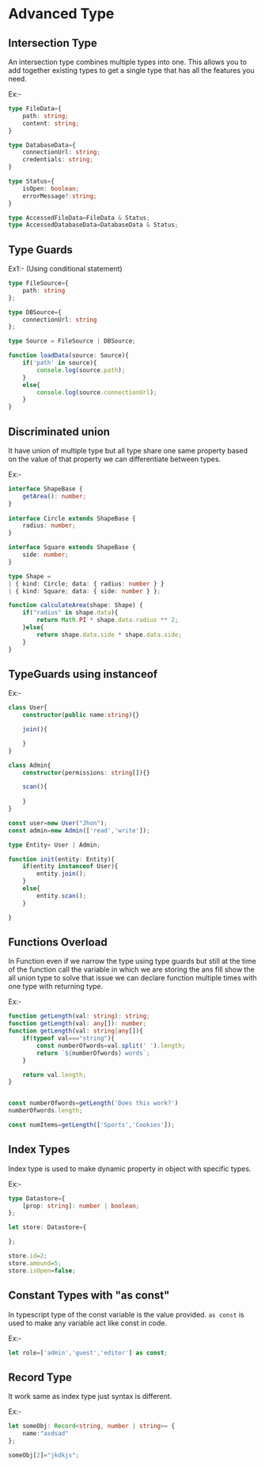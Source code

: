 # Advanced Type

## Intersection Type
An intersection type combines multiple types into one. This allows you to add together existing types to get a single type that has all the features you need.

Ex:-
```ts
type FileData={
    path: string;
    content: string;
}

type DatabaseData={
    connectionUrl: string;
    credentials: string;
}

type Status={
    isOpen: boolean;
    errorMessage?:string;
}

type AccessedFileData=FileData & Status;
type AccessedDatabaseData=DatabaseData & Status;
```

## Type Guards

Ex1:- (Using conditional statement)
```ts
type FileSource={
    path: string
};

type DBSource={
    connectionUrl: string
};

type Source = FileSource | DBSource;

function loadData(source: Source){
    if('path' in source){
        console.log(source.path);
    }
    else{
        console.log(source.connectionUrl);
    }
}
```

## Discriminated union
It have union of multiple type but all type share one same property based on the value of that property we can differentiate between types.

Ex:-
```ts
interface ShapeBase {
    getArea(): number;
}
   
interface Circle extends ShapeBase {
    radius: number;
}

interface Square extends ShapeBase {
    side: number;
}

type Shape =
| { kind: Circle; data: { radius: number } }
| { kind: Square; data: { side: number } };

function calculateArea(shape: Shape) {
    if("radius" in shape.data){
        return Math.PI * shape.data.radius ** 2;
    }else{
        return shape.data.side * shape.data.side;
    }
}
```

## TypeGuards using instanceof

Ex:-
```ts
class User{
    constructor(public name:string){}

    join(){

    }
}

class Admin{
    constructor(permissions: string[]){}

    scan(){
        
    }
}

const user=new User("Jhon");
const admin=new Admin(['read','write']);

type Entity= User | Admin;

function init(entity: Entity){
    if(entity instanceof User){
        entity.join();
    }
    else{
        entity.scan();
    }

}
```

## Functions Overload
In Function even if we narrow the type using type guards but still at the time of the function call the variable in which we are storing the ans fill show the all union type to solve that issue we can declare function multiple times with one type with returning type.

Ex:-
```ts
function getLength(val: string): string;
function getLength(val: any[]): number;
function getLength(val: string|any[]){
    if(typeof val==="string"){
        const numberOfwords=val.split(' ').length;
        return `${numberOfwords} words`;
    }

    return val.length;
}


const numberOfwords=getLength('Does this work?')
numberOfwords.length;

const numItems=getLength(['Sports','Cookies']);
```

## Index Types
Index type is used to make dynamic property in object with specific types.

Ex:-
```ts
type Datastore={
    [prop: string]: number | boolean;
};

let store: Datastore={

};

store.id=2;
store.amound=5;
store.isOpen=false;
```

## Constant Types with "as const"
In typescript type of the const variable is the value provided. ```as const``` is used to make any variable act like const in code.

Ex:-
```ts
let role=['admin','guest','editor'] as const;
```

## Record Type 
It work same as index type just syntax is different.

Ex:-
```ts
let someObj: Record<string, number | string>= {
    name:"asdsad"
};

someObj[2]="jkdkjs";
```